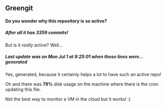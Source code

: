 ## Greengit

#### Do you wonder why this repository is so active?

##### After all it has 3359 commits!

But is it *really* active? Well...

##### Last update was on Mon Jul 1 at 9:25:01 when those lines were... generated

Yes, generated, because it certainly helps a lot to have such an active repo!

Oh and there was **79%** disk usage on the machine
where there is the cron updating this file.

Not the best way to monitor a VM in the cloud but it works! :)
